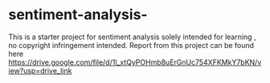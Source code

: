 # sentiment-analysis-
This is a starter project for sentiment analysis solely intended for learning , no copyright infringement intended.
Report from this project can be found here https://drive.google.com/file/d/1l_xtQyPOHmb8uErGnUc754XFKMkY7bKN/view?usp=drive_link
